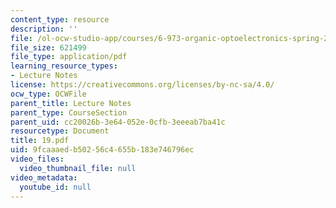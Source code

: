 ```yaml
---
content_type: resource
description: ''
file: /ol-ocw-studio-app/courses/6-973-organic-optoelectronics-spring-2003/9fcaaaedb50256c4655b183e746796ec_19.pdf
file_size: 621499
file_type: application/pdf
learning_resource_types:
- Lecture Notes
license: https://creativecommons.org/licenses/by-nc-sa/4.0/
ocw_type: OCWFile
parent_title: Lecture Notes
parent_type: CourseSection
parent_uid: cc20026b-3e64-052e-0cfb-3eeeab7ba41c
resourcetype: Document
title: 19.pdf
uid: 9fcaaaed-b502-56c4-655b-183e746796ec
video_files:
  video_thumbnail_file: null
video_metadata:
  youtube_id: null
---
```

